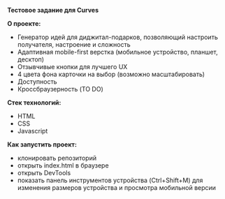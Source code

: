**Тестовое задание для Curves** 

**О проекте:** 
- Генератор идей для диджитал-подарков, позволяющий настроить получателя, настроение и сложность
- Адаптивная mobile-first верстка (мобильное устройство, планшет, десктоп)
- Отзывчивые кнопки для лучшего UX
- 4 цвета фона карточки на выбор (возможно масштабировать)
- Доступность
- Кроссбраузерность (TO DO)

**Стек технологий:** 
- HTML 
- CSS 
- Javascript 
 
**Как запустить проект:**  
- клонировать репозиторий 
- открыть index.html в браузере 
- открыть DevTools 
- показать панель инструментов устройства (Ctrl+Shift+M) для изменения размеров устройства и просмотра мобильной версии 
